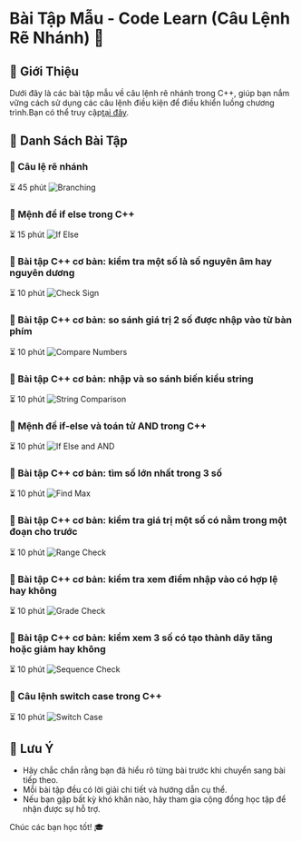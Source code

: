 # Bài Tập Mẫu - Code Learn (Câu Lệnh Rẽ Nhánh) 🚀

## 📘 Giới Thiệu
Dưới đây là các bài tập mẫu về câu lệnh rẽ nhánh trong C++, giúp bạn nắm vững cách sử dụng các câu lệnh điều kiện để điều khiển luồng chương trình.Bạn có thể truy cập[tại đây](https://codelearn.io/learning/cpp-cho-nguoi-moi-bat-dau).

## 📂 Danh Sách Bài Tập

### 📝 Câu lệ rẽ nhánh
⏳ 45 phút
![Branching](https://img.icons8.com/clouds/100/000000/branch.png)

### 📝 Mệnh đề if else trong C++
⏳ 15 phút
![If Else](https://img.icons8.com/clouds/100/000000/if-else.png)

### 📝 Bài tập C++ cơ bản: kiểm tra một số là số nguyên âm hay nguyên dương
⏳ 10 phút
![Check Sign](https://img.icons8.com/clouds/100/000000/check-sign.png)

### 📝 Bài tập C++ cơ bản: so sánh giá trị 2 số được nhập vào từ bàn phím
⏳ 10 phút
![Compare Numbers](https://img.icons8.com/clouds/100/000000/compare.png)

### 📝 Bài tập C++ cơ bản: nhập và so sánh biến kiểu string
⏳ 10 phút
![String Comparison](https://img.icons8.com/clouds/100/000000/compare.png)

### 📝 Mệnh đề if-else và toán tử AND trong C++
⏳ 10 phút
![If Else and AND](https://img.icons8.com/clouds/100/000000/and.png)

### 📝 Bài tập C++ cơ bản: tìm số lớn nhất trong 3 số
⏳ 10 phút
![Find Max](https://img.icons8.com/clouds/100/000000/find-matching-job.png)

### 📝 Bài tập C++ cơ bản: kiểm tra giá trị một số có nằm trong một đoạn cho trước
⏳ 10 phút
![Range Check](https://img.icons8.com/clouds/100/000000/range.png)

### 📝 Bài tập C++ cơ bản: kiểm tra xem điểm nhập vào có hợp lệ hay không
⏳ 10 phút
![Grade Check](https://img.icons8.com/clouds/100/000000/grade.png)

### 📝 Bài tập C++ cơ bản: kiểm xem 3 số có tạo thành dãy tăng hoặc giảm hay không
⏳ 10 phút
![Sequence Check](https://img.icons8.com/clouds/100/000000/sequence.png)

### 📝 Câu lệnh switch case trong C++
⏳ 10 phút
![Switch Case](https://img.icons8.com/clouds/100/000000/switch-case.png)

## 📌 Lưu Ý
- Hãy chắc chắn rằng bạn đã hiểu rõ từng bài trước khi chuyển sang bài tiếp theo.
- Mỗi bài tập đều có lời giải chi tiết và hướng dẫn cụ thể.
- Nếu bạn gặp bất kỳ khó khăn nào, hãy tham gia cộng đồng học tập để nhận được sự hỗ trợ.

Chúc các bạn học tốt! 🎓
